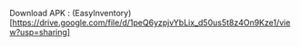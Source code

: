Download APK : (EasyInventory)[https://drive.google.com/file/d/1peQ6yzpjvYbLix_d50us5t8z4On9Kze1/view?usp=sharing]
